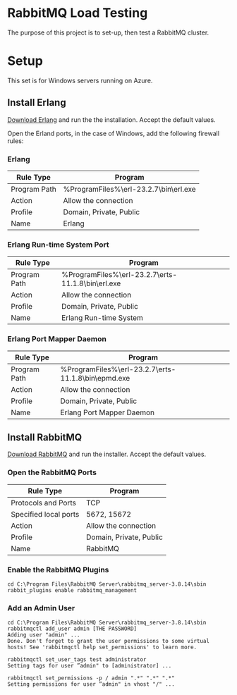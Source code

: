 # RabbitMQ Load Testing

The purpose of this project is to set-up, then test a RabbitMQ cluster.

# Setup

This set is for Windows servers running on Azure.

## Install Erlang

[Download Erlang](https://www.erlang.org/downloads) and run the the installation. Accept the default values.

Open the Erland ports, in the case of Windows, add the following firewall rules:

### Erlang

|   Rule Type	|   Program	|
|---	|---	|
|   Program Path	|   %ProgramFiles%\erl-23.2.7\bin\erl.exe	|
|   Action	|   Allow the connection	|
|   Profile	|   Domain, Private, Public	|
|   Name	|   Erlang	|

### Erlang Run-time System Port

|   Rule Type	|   Program	|
|---	|---	|
|   Program Path	|   %ProgramFiles%\erl-23.2.7\erts-11.1.8\bin\erl.exe	|
|   Action	|   Allow the connection	|
|   Profile	|   Domain, Private, Public	|
|   Name	|   Erlang Run-time System	|

### Erlang Port Mapper Daemon

|   Rule Type	|   Program	|
|---	|---	|
|   Program Path	|   %ProgramFiles%\erl-23.2.7\erts-11.1.8\bin\epmd.exe	|
|   Action	|   Allow the connection	|
|   Profile	|   Domain, Private, Public	|
|   Name	|   Erlang Port Mapper Daemon	|

## Install RabbitMQ 

[Download RabbitMQ](https://www.rabbitmq.com/install-windows.html#installer) and run the installer. Accept the default values.

### Open the RabbitMQ Ports

|   Rule Type	|   Program	|
|---	|---	|
|   Protocols and Ports	|   TCP	|
|   Specified local ports	|   5672, 15672	|
|   Action	|   Allow the connection	|
|   Profile	|   Domain, Private, Public	|
|   Name	|   RabbitMQ	|

### Enable the RabbitMQ Plugins

```
cd C:\Program Files\RabbitMQ Server\rabbitmq_server-3.8.14\sbin
rabbit_plugins enable rabbitmq_management
```

### Add an Admin User

```
cd C:\Program Files\RabbitMQ Server\rabbitmq_server-3.8.14\sbin
rabbitmqctl add_user admin [THE PASSWORD]
Adding user "admin" ...
Done. Don't forget to grant the user permissions to some virtual hosts! See 'rabbitmqctl help set_permissions' to learn more.

rabbitmqctl set_user_tags test administrator
Setting tags for user ”admin" to [administrator] ...

rabbitmqctl set_permissions -p / admin ".*" ".*" ".*"
Setting permissions for user ”admin" in vhost "/" ...
```
